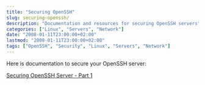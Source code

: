 ```yaml
---
title: "Securing OpenSSH"
slug: securing-openssh/
description: "Documentation and resources for securing OpenSSH servers"
categories: ["Linux", "Servers", "Network"]
date: "2008-01-11T23:00:00+02:00"
lastmod: "2008-01-11T23:00:00+02:00"
tags: ["OpenSSH", "Security", "Linux", "Servers", "Network"]
---
```


Here is documentation to secure your OpenSSH server:

[Securing OpenSSH Server - Part 1](../../../static/pdf/securing_openssh_server_-part_1-.pdf)
